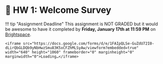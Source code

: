 # 👋 HW 1: Welcome Survey

!!! tip "Assignment Deadline"
    This assignment is NOT GRADED but it would be awesome to have it completed by **Friday, January 17th at 11:59 PM** on [Brightspace](https://brightspace.usc.edu/).
    
    <iframe src="https://docs.google.com/forms/d/e/1FAIpQLSe-GuZdU72I0-dLirQbGLDQb9yNbHwzSmu83K5xCFZhMLSyAw/viewform?embedded=true" width="640" height="1060" frameborder="0" marginheight="0" marginwidth="0">Loading…</iframe>